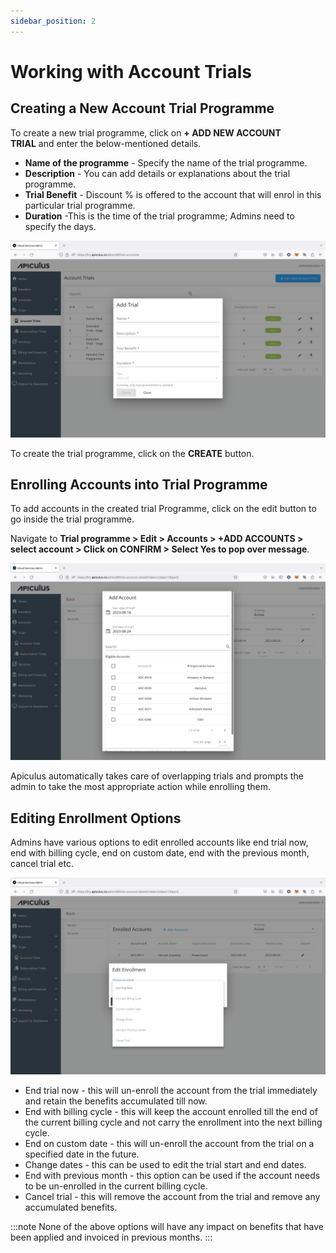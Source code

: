 ```yaml
---
sidebar_position: 2
---
```

# Working with Account Trials

## Creating a New Account Trial Programme

To create a new trial programme, click on **+ ADD NEW ACCOUNT TRIAL** and enter the below-mentioned details.

- **Name of the programme** - Specify the name of the trial programme.
- **Description** - You can add details or explanations about the trial programme.
- **Trial Benefit** - Discount % is offered to the account that will enrol in this particular trial programme.
- **Duration** -This is the time of the trial programme; Admins need to specify the days.

![Working with Account Trials](img/AccountTrials1.png)

To create the trial programme, click on the **CREATE** button.

## Enrolling Accounts into Trial Programme

To add accounts in the created trial Programme, click on the edit button to go inside the trial programme.

Navigate to **Trial programme > Edit > Accounts > +ADD ACCOUNTS > select account > Click on CONFIRM > Select Yes to pop over message**.

![Working with Account Trials](img/AccountTrials2.png)

Apiculus automatically takes care of overlapping trials and prompts the admin to take the most appropriate action while enrolling them.

## Editing Enrollment Options

Admins have various options to edit enrolled accounts like end trial now, end with billing cycle, end on custom date, end with the previous month, cancel trial etc.

![Working with Account Trials](img/AccountTrials3.png)

- End trial now - this will un-enroll the account from the trial immediately and retain the benefits accumulated till now.
- End with billing cycle - this will keep the account enrolled till the end of the current billing cycle and not carry the enrollment into the next billing cycle.
- End on custom date - this will un-enroll the account from the trial on a specified date in the future.
- Change dates - this can be used to edit the trial start and end dates.
- End with previous month - this option can be used if the account needs to be un-enrolled in the current billing cycle.
- Cancel trial - this will remove the account from the trial and remove any accumulated benefits.

:::note
None of the above options will have any impact on benefits that have been applied and invoiced in previous months.
:::
